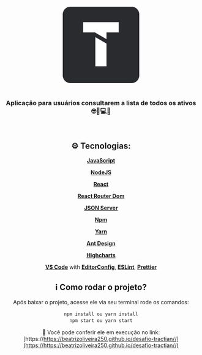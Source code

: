 <p align="center">
  <a href="https://https://beatrizoliveira250.github.io/desafio-tractian//">
    <img alt="250" src="https://github.com/BeatrizOliveira250/desafio-tractian/blob/master/tractian.svg" />
  </a>
</p>

<h1 align="center"></h1>

<div align="center">

### Aplicação para usuários consultarem a lista de todos os ativos 🤓🔧💻🚜

<p align="center">
  <a href="https://beatrizoliveira250.github.io/desafio-tractian/">
    <img all="500" src="" />
  </a>
</p>

## ⚙️ Tecnologias:
   [**JavaScript**](https://https://www.javascript.com//)
  
   [**NodeJS**](https://nodejs.org/en/)
   
   [**React**](https://pt-br.reactjs.org/)
      
   [**React Router Dom**](https://reactrouter.com/web/guides/quick-start/)
   
   [**JSON Server**](https://github.com/typicode/json-server/)
   
   [**Npm**](https://www.npmjs.com/)
   
   [**Yarn**](https://https://yarnpkg.com/)
   
   [**Ant Design**](https://https://ant.design/)
   
   [**Highcharts**](https://https://www.highcharts.com/)
   
   [**VS Code**](https://code.visualstudio.com/) with [**EditorConfig**](https://editorconfig.org/), [**ESLint**](https://eslint.org/), [**Prettier**](https://https://prettier.io/)
  
 
## ℹ️ Como rodar o projeto?

Após baixar o projeto, acesse ele via seu terminal rode os comandos:

```sh
npm install ou yarn install
npm start ou yarn start
```

🔗 Você pode conferir ele em execução no link:
  [https://https://beatrizoliveira250.github.io/desafio-tractian//](https://https://beatrizoliveira250.github.io/desafio-tractian//)
